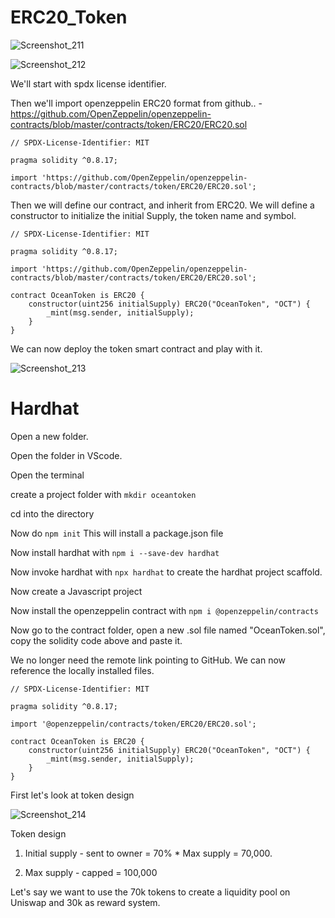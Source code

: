 # ERC20_Token

![Screenshot_211](https://user-images.githubusercontent.com/29931071/202281040-5a758ab6-42c9-4fd8-aed5-a4eeb94baa87.png)

![Screenshot_212](https://user-images.githubusercontent.com/29931071/202281069-d8a24a0a-9bd5-40a8-abbb-94fc71a73737.png)


We'll start with spdx license identifier.

Then we'll import openzeppelin ERC20 format from github.. - https://github.com/OpenZeppelin/openzeppelin-contracts/blob/master/contracts/token/ERC20/ERC20.sol


```
// SPDX-License-Identifier: MIT

pragma solidity ^0.8.17;

import 'https://github.com/OpenZeppelin/openzeppelin-contracts/blob/master/contracts/token/ERC20/ERC20.sol';
```

Then we will define our contract, and inherit from ERC20.
We will define a constructor to initialize the initial Supply, the token name and symbol.

```
// SPDX-License-Identifier: MIT

pragma solidity ^0.8.17;

import 'https://github.com/OpenZeppelin/openzeppelin-contracts/blob/master/contracts/token/ERC20/ERC20.sol';

contract OceanToken is ERC20 {
    constructor(uint256 initialSupply) ERC20("OceanToken", "OCT") {
        _mint(msg.sender, initialSupply);
    }
}
```


We can now deploy the token smart contract and play with it.

![Screenshot_213](https://user-images.githubusercontent.com/29931071/202281152-b8163511-8484-407a-bcec-12851f6dde22.png)





# Hardhat

Open a new folder.

Open the folder in VScode.

Open the terminal

create a project folder with ```mkdir oceantoken```

cd into the directory

Now do ```npm init```
This will install a package.json file

Now install hardhat with ```npm i --save-dev hardhat```

Now invoke hardhat with ```npx hardhat``` to create the hardhat project scaffold.

Now create a Javascript project

Now install the openzeppelin contract with ```npm i @openzeppelin/contracts```



Now go to the contract folder, open a new .sol file named "OceanToken.sol", copy the solidity code above and paste it.  

We no longer need the remote link pointing to GitHub. We can now reference the locally installed files.


```
// SPDX-License-Identifier: MIT

pragma solidity ^0.8.17;

import '@openzeppelin/contracts/token/ERC20/ERC20.sol';

contract OceanToken is ERC20 {
    constructor(uint256 initialSupply) ERC20("OceanToken", "OCT") {
        _mint(msg.sender, initialSupply);
    }
}
```


First let's look at token design

![Screenshot_214](https://user-images.githubusercontent.com/29931071/202281289-f2e2efd7-7c3d-43b0-8396-42e45affffe6.png)


Token design

1. Initial supply - sent to owner = 70% * Max supply = 70,000.

2. Max supply - capped = 100,000

Let's say we want to use the 70k tokens to create a liquidity pool on Uniswap and 30k as reward system.
